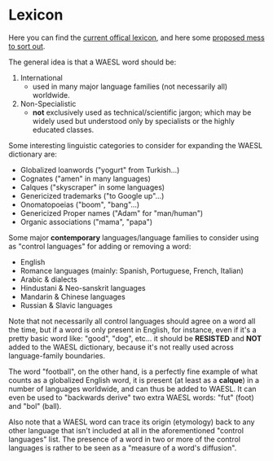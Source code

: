 # Lexicon

Here you can find the [current offical lexicon](./lexicon.psv), and here some [proposed mess to sort out](./maybe-lexicon.md).

The general idea is that a WAESL word should be: 

1. International
    - used in many major language families (not necessarily all) worldwide.
2. Non-Specialistic
    - **not** exclusively used as technical/scientific jargon; which may be widely used but understood only by specialists or the highly educated classes.


Some interesting linguistic categories to consider for expanding the WAESL dictionary are:

- Globalized loanwords ("yogurt" from Turkish...)
- Cognates ("amen" in many languages)
- Calques ("skyscraper" in some languages)
- Genericized trademarks ("to Google up"...)
- Onomatopoeias ("boom", "bang"...)
- Genericized Proper names ("Adam" for "man/human")
- Organic associations ("mama", "papa")


Some major **contemporary** languages/language families to consider using as "control languages" for adding or removing a word:

- English
- Romance languages (mainly: Spanish, Portuguese, French, Italian)
- Arabic & dialects
- Hindustani & Neo-sanskrit languages
- Mandarin & Chinese languages
- Russian & Slavic languages

Note that not necessarily all control languages should agree on a word all the time, but if a word is only present in English, for instance, even if it's a pretty basic word like: "good", "dog", etc... it should be **RESISTED** and **NOT** added to the WAESL dictionary, because it's not really used across language-family boundaries.

The word "football", on the other hand, is a perfectly fine example of what counts as a globalized English word, it is present (at least as a **calque**) in a number of languages worldwide, and can thus be added to WAESL. It can even be used to "backwards derive" two extra WAESL words: "fut" (foot) and "bol" (ball).

Also note that a WAESL word can trace its origin (etymology) back to any other language that isn't included at all in the aforementioned "control languages" list. The presence of a word in two or more of the control languages is rather to be seen as a "measure of a word's diffusion".
